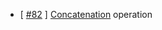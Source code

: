* [ [#82](https://github.com/WaveBeans/wavebeans/issues/82) ] [Concatenation](/docs/user/api/operations/concatenation-operation.md) operation